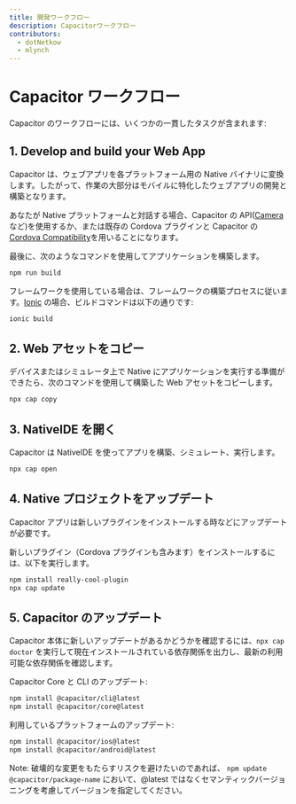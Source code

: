 ```yaml
---
title: 開発ワークフロー
description: Capacitorワークフロー
contributors:
  - dotNetkow
  - mlynch
---
```


# Capacitor ワークフロー

Capacitor のワークフローには、いくつかの一貫したタスクが含まれます:

## 1. Develop and build your Web App

Capacitor は、ウェブアプリを各プラットフォーム用の Native バイナリに変換します。したがって、作業の大部分はモバイルに特化したウェブアプリの開発と構築となります。

あなたが Native プラットフォームと対話する場合、Capacitor の API([Camera](/docs/apis/camera)など)を使用するか、または既存の Cordova プラグインと Capacitor の[Cordova Compatibility](/docs/cordova)を用いることになります。

最後に、次のようなコマンドを使用してアプリケーションを構築します。

```bash
npm run build
```

フレームワークを使用している場合は、フレームワークの構築プロセスに従います。[Ionic](https://ionicframework.com/) の場合、ビルドコマンドは以下の通りです:

```bash
ionic build
```

## 2. Web アセットをコピー

デバイスまたはシミュレータ上で Native にアプリケーションを実行する準備ができたら、次のコマンドを使用して構築した Web アセットをコピーします。

```bash
npx cap copy
```

## 3. NativeIDE を開く

Capacitor は NativeIDE を使ってアプリを構築、シミュレート、実行します。

```bash
npx cap open
```

## 4. Native プロジェクトをアップデート

Capacitor アプリは新しいプラグインをインストールする時などにアップデートが必要です。

新しいプラグイン（Cordova プラグインも含みます）をインストールするには、以下を実行します。

```bash
npm install really-cool-plugin
npx cap update
```

## 5. Capacitor のアップデート

Capacitor 本体に新しいアップデートがあるかどうかを確認するには、`npx cap doctor` を実行して現在インストールされている依存関係を出力し、最新の利用可能な依存関係を確認します。

Capacitor Core と CLI のアップデート:

```bash
npm install @capacitor/cli@latest
npm install @capacitor/core@latest
```

利用しているプラットフォームのアップデート:

```bash
npm install @capacitor/ios@latest
npm install @capacitor/android@latest
```

Note: 破壊的な変更をもたらすリスクを避けたいのであれば、 `npm update @capacitor/package-name` において、@latest ではなくセマンティックバージョニングを考慮してバージョンを指定してください。
